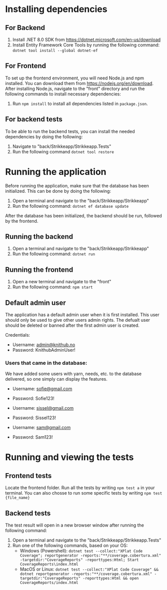 # Installing dependencies
## For Backend
1. Install .NET 8.0 SDK from https://dotnet.microsoft.com/en-us/download
2. Install Entity Framework Core Tools by running the following command: `dotnet tool install --global dotnet-ef`

## For Frontend
To set up the frontend environment, you will need Node.js and npm installed. You can download them from https://nodejs.org/en/download.
After installing Node.js, navigate to the "front" directory and run the following commands to install necessary dependencies:
1. Run `npm install` to install all dependencies listed in `package.json`.

## For backend tests
To be able to run the backend tests, you can install the needed dependencies by doing the following:
1. Navigate to "back/Strikkeapp/Strikkeapp.Tests"
2. Run the following command `dotnet tool restore`

# Running the application
Before running the application, make sure that the database has been initialized. This can be done by doing the following:
1. Open a terminal and navigate to the "back/Strikkeapp/Strikkeapp"
2. Run the following command: `dotnet ef database update`

After the database has been initialized, the backend should be run, followed by the frontend.

## Running the backend
1. Open a terminal and navigate to the "back/Strikkeapp/Strikkeapp"
2. Run the following command: `dotnet run`

## Running the frontend
1. Open a new terminal and navigate to the "front"
2. Run the following command: `npm start`


## Default admin user
The application has a default admin user when it is first installed. This user should only be used to give other users admin rights. The defualt user should be deleted or banned after the first admin user is created.

Credentials:
- Username: admin@knithub.no
- Password: KnithubAdminUser!


### Users that came in the database: 
We have added some users with yarn, needs, etc. to the database delivered, so one simply can display the features.
- Username: sofie@gmail.com
- Password: Sofie123!

- Username: sissel@gmail.com
- Password: Sissel123!

- Username: sam@gmail.com
- Password: Sam123!



# Running and viewing the tests
## Frontend tests
Locate the frontend folder. 
Run all the tests by writing  `npm test a` in your terminal. You can also chosse to run some specific tests by writing `npm test {file_name}`

## Backend tests
The test result will open in a new browser window after running the following command:
1. Open a terminal and navigate to the "back/Strikkeapp/Strikkeapp.Tests"
2. Run one of the following commands, based on your OS:
   - Windows (Powershell): `dotnet test --collect:"XPlat Code Coverage"; reportgenerator -reports:"**/coverage.cobertura.xml" -targetdir:"CoverageReports" -reporttypes:Html; Start CoverageReports\index.html`
    - MacOS or Linux: `dotnet test --collect:"XPlat Code Coverage" && dotnet reportgenerator -reports:"**/coverage.cobertura.xml" -targetdir:"CoverageReports" -reporttypes:Html && open CoverageReports/index.html`